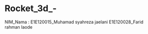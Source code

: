 # Rocket_3d_-
NIM_Nama : E1E120015_Muhamad syahreza jaelani
           E1E120028_Farid rahman laode
